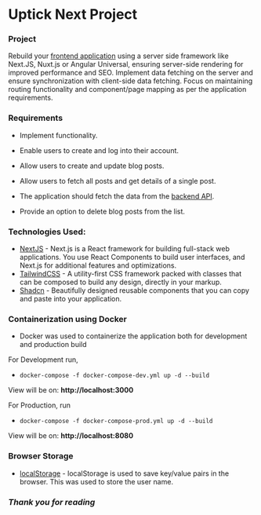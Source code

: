 # Uptick Next Project

### Project

Rebuild your [frontend application](https://github.com/Perpy-del/uptick-react) using a server side framework like Next.JS, Nuxt.js or Angular Universal, ensuring server-side rendering for improved performance and SEO. Implement data fetching on the server and ensure synchronization with client-side data fetching. Focus on maintaining routing functionality and component/page mapping as per the application requirements.

### Requirements

- Implement functionality.

- Enable users to create and log into their account.

- Allow users to create and update blog posts.

- Allow users to fetch all posts and get details of a single post.

- The application should fetch the data from the [backend API](https://github.com/Perpy-del/uptick_sqltomdb).

- Provide an option to delete blog posts from the list.

### Technologies Used:
-   [NextJS](https://nextjs.org/docs) - Next.js is a React framework for building full-stack web applications. You use React Components to build user interfaces, and Next.js for 
    additional features and optimizations.
-   [TailwindCSS](https://tailwindcss.com/) - A utility-first CSS framework packed with classes that can be composed to build any design, directly in your markup.
-   [Shadcn](https://ui.shadcn.com/docs/installation) - Beautifully designed reusable components that you can copy and paste into your application.

### Containerization using Docker

- Docker was used to containerize the application both for development and production build

For Development run,

- `docker-compose -f docker-compose-dev.yml up -d --build`

View will be on: **http://localhost:3000**

For Production, run

- `docker-compose -f docker-compose-prod.yml up -d --build`

View will be on: **http://localhost:8080**

### Browser Storage
- [localStorage](https://developer.mozilla.org/en-US/docs/Web/API/Window/localStorage) - localStorage is used to save key/value pairs in the browser. This was used to store the user name.


### *Thank you for reading*
